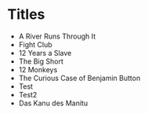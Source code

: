 # Titles

- A River Runs Through It
- Fight Club
- 12 Years a Slave
- The Big Short
- 12 Monkeys
- The Curious Case of Benjamin Button
- Test
- Test2
- Das Kanu des Manitu

